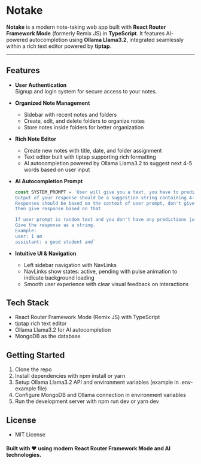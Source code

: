 # Notake

**Notake** is a modern note-taking web app built with **React Router Framework Mode** (formerly Remix JS) in **TypeScript**. It features AI-powered autocompletion using **Ollama Llama3.2**, integrated seamlessly within a rich text editor powered by **tiptap**.

---

## Features

- **User Authentication**  
  Signup and login system for secure access to your notes.

- **Organized Note Management**  
  - Sidebar with recent notes and folders  
  - Create, edit, and delete folders to organize notes  
  - Store notes inside folders for better organization

- **Rich Note Editor**  
  - Create new notes with title, date, and folder assignment  
  - Text editor built with tiptap supporting rich formatting  
  - AI autocompletion powered by Ollama Llama3.2 to suggest next 4-5 words based on user input  

- **AI Autocompletion Prompt**  
  ```ts
  const SYSTEM_PROMPT = `User will give you a text, you have to predict next 4-5 words (like autocomplete)
  Output of your response should be a suggestion string containing 4-5 words as a sentence
  Responses should be based on the context of user prompt, don't give random suggestions analyze the prompt and 
  then give response based on that
  
  If user prompt is random text and you don't have any predictions just output empty string.
  Give the response as a string.
  Example:
  user: I am
  assistant: a good student and`
- **Intuitive UI & Navigation** 
  - Left sidebar navigation with NavLinks
  - NavLinks show states: active, pending with pulse animation to indicate background loading
  - Smooth user experience with clear visual feedback on interactions

## Tech Stack
  - React Router Framework Mode (Remix JS) with TypeScript
  - tiptap rich text editor
  - Ollama Llama3.2 for AI autocompletion
  - MongoDB as the database

## Getting Started
  1. Clone the repo
  2. Install dependencies with npm install or yarn
  3. Setup Ollama Llama3.2 API and environment variables (example in .env-example file)
  4. Configure MongoDB and Ollama connection in environment variables
  4. Run the development server with npm run dev or yarn dev

## License
- MIT License

#### Built with ❤️ using modern React Router Framework Mode and AI technologies.